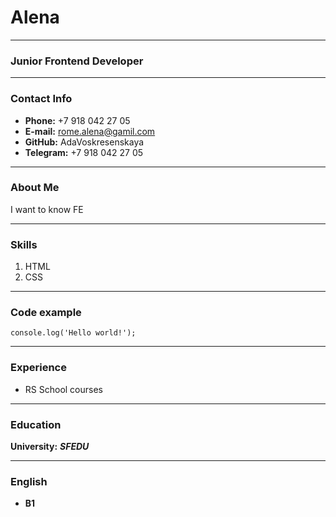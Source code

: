 # Alena

---

### Junior Frontend Developer

---

### Contact Info

* **Phone:** +7 918 042 27 05
* **E-mail:** rome.alena@gamil.com
* **GitHub:** AdaVoskresenskaya
* **Telegram:** +7 918 042 27 05

---

### About Me

I want to know FE

---

### Skills

1. HTML
2. CSS

---

### Code example

`console.log('Hello world!');`

---

### Experience

* RS School courses

---

### Education

**University:** ***SFEDU***

---

### English

* **B1**